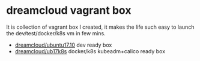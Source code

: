 # dreamcloud vagrant box
It is collection of vagrant box I created, it makes the life such easy to launch the dev/test/docker/k8s vm in few mins.

- [dreamcloud/ubuntu17.10]()  dev ready box 
- [dreamcloud/ub17k8s]()      docker/k8s kubeadm+calico ready box
